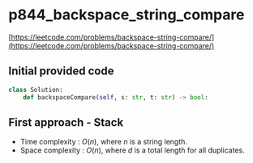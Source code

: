 # p844_backspace_string_compare
[https://leetcode.com/problems/backspace-string-compare/](https://leetcode.com/problems/backspace-string-compare/)

## Initial provided code
```Python
class Solution:
    def backspaceCompare(self, s: str, t: str) -> bool:
```

## First approach - Stack

- Time complexity : $O(n)$, where $n$ is a string length.
- Space complexity : $O(n)$, where $d$ is a total length
for all duplicates.